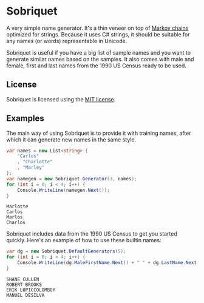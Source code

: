 # Sobriquet
A very simple name generator.
It's a thin veneer on top of [Markov chains](https://en.wikipedia.org/wiki/Markov_chain) optimized for strings.
Because it uses C# strings, it should be suitable for any names (or words) representable in Unicode.

Sobriquet is useful if you have a big list of sample names and you want to generate similar names based on the samples.
It also comes with male and female, first and last names from the 1990 US Census ready to be used.

## License
Sobriquet is licensed using the [MIT license](LICENSE.txt).

## Examples
The main way of using Sobriquet is to provide it with training names, after which it can generate new names in the same style.
```cs
var names = new List<string> {
	"Carlos"
	, "Charlotte"
	, "Marley"
};
var namegen = new Sobriquet.Generator(3, names);
for (int i = 0; i < 4; i++) {
	Console.WriteLine(namegen.Next());
}
```
```
Marlotte
Carlos
Marlos
Charlos
```

Sobriquet includes data from the 1990 US Census to get you started quickly.
Here's an example of how to use these builtin names:
```cs
var dg = new Sobriquet.DefaultGenerators(5);
for (int i = 0; i < 4; i++) {
	Console.WriteLine(dg.MaleFirstName.Next() + " " + dg.LastName.Next());
}
```
```
SHANE CULLEN
ROBERT BROOKS
ERIK LOPICCOLOMBOY
MANUEL DESILVA
```